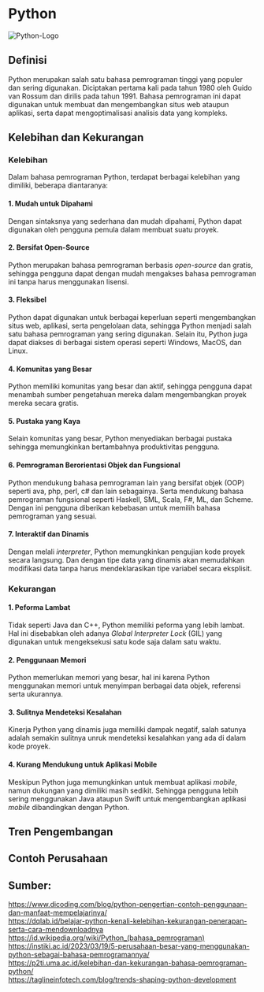 # Python
![Python-Logo](https://github.com/user-attachments/assets/102d0f01-291a-41d2-aa6e-5ea9c5b2c439)

## Definisi 
Python merupakan salah satu bahasa pemrograman tinggi yang populer dan sering digunakan. Diciptakan pertama kali pada tahun 1980 oleh  Guido van Rossum dan dirilis pada tahun 1991. Bahasa pemrograman ini dapat digunakan untuk membuat dan mengembangkan situs web ataupun aplikasi, serta dapat mengoptimalisasi analisis data yang kompleks. 

## Kelebihan dan Kekurangan
### Kelebihan
Dalam bahasa pemrograman Python, terdapat berbagai kelebihan yang dimiliki, beberapa diantaranya:
#### 1. Mudah untuk Dipahami
Dengan sintaksnya yang sederhana dan mudah dipahami, Python dapat digunakan oleh pengguna pemula dalam membuat suatu proyek.

#### 2. Bersifat Open-Source
Python merupakan bahasa pemrograman berbasis _open-source_ dan gratis, sehingga pengguna dapat dengan mudah mengakses bahasa pemrograman ini tanpa harus menggunakan lisensi. 

#### 3. Fleksibel
Python dapat digunakan untuk berbagai keperluan seperti mengembangkan situs web, aplikasi, serta pengelolaan data, sehingga Python menjadi salah satu bahasa pemrograman yang sering digunakan. Selain itu, Python juga dapat diakses di berbagai sistem operasi seperti Windows, MacOS, dan Linux. 

#### 4. Komunitas yang Besar
Python memiliki komunitas yang besar dan aktif, sehingga pengguna dapat menambah sumber pengetahuan mereka dalam mengembangkan proyek mereka secara gratis. 

#### 5. Pustaka yang Kaya
Selain komunitas yang besar, Python menyediakan berbagai pustaka sehingga memungkinkan bertambahnya produktivitas pengguna.

#### 6. Pemrograman Berorientasi Objek dan Fungsional
Python mendukung bahasa pemrograman lain yang bersifat objek (OOP) seperti ava, php, perl, c# dan lain sebagainya. Serta mendukung bahasa pemrograman fungsional seperti  Haskell, SML, Scala, F#, ML, dan Scheme. Dengan ini pengguna diberikan kebebasan untuk memilih bahasa pemrograman yang sesuai. 

#### 7. Interaktif dan Dinamis
Dengan melali _interpreter_, Python memungkinkan pengujian kode proyek secara langsung. Dan dengan tipe data yang dinamis akan memudahkan modifikasi data tanpa harus mendeklarasikan tipe variabel secara eksplisit.

### Kekurangan
#### 1. Peforma Lambat
Tidak seperti Java dan C++, Python memiliki peforma yang lebih lambat. Hal ini disebabkan oleh adanya _Global Interpreter Lock_ (GIL) yang digunakan untuk mengeksekusi satu kode saja dalam satu waktu.

#### 2. Penggunaan Memori
Python memerlukan memori yang besar, hal ini karena Python menggunakan memori untuk menyimpan berbagai data objek, referensi serta ukurannya. 

#### 3. Sulitnya Mendeteksi Kesalahan
Kinerja Python yang dinamis juga memiliki dampak negatif, salah satunya adalah semakin sulitnya unruk mendeteksi kesalahkan yang ada di dalam kode proyek. 

#### 4. Kurang Mendukung untuk Aplikasi Mobile
Meskipun Python juga memungkinkan untuk membuat aplikasi _mobile_, namun dukungan yang dimiliki masih sedikit. Sehingga pengguna lebih sering menggunakan Java ataupun Swift untuk mengembangkan aplikasi _mobile_ dibandingkan dengan Python. 

## Tren Pengembangan

## Contoh Perusahaan 

## Sumber: 
<a href=”https://www.dicoding.com/blog/python-pengertian-contoh-penggunaan-dan-manfaat-mempelajarinya/”> https://www.dicoding.com/blog/python-pengertian-contoh-penggunaan-dan-manfaat-mempelajarinya/ </a>  
<a href=”https://dqlab.id/belajar-python-kenali-kelebihan-kekurangan-penerapan-serta-cara-mendownloadnya”>https://dqlab.id/belajar-python-kenali-kelebihan-kekurangan-penerapan-serta-cara-mendownloadnya</a>  
<a href=”(https://id.wikipedia.org/wiki/Python_(bahasa_pemrograman)”>https://id.wikipedia.org/wiki/Python_(bahasa_pemrograman)</a>  
<a href=”https://instiki.ac.id/2023/03/19/5-perusahaan-besar-yang-menggunakan-python-sebagai-bahasa-pemrogramannya//”>https://instiki.ac.id/2023/03/19/5-perusahaan-besar-yang-menggunakan-python-sebagai-bahasa-pemrogramannya/ </a>   
<a href=”https://p2ti.uma.ac.id/kelebihan-dan-kekurangan-bahasa-pemrograman-python//”>https://p2ti.uma.ac.id/kelebihan-dan-kekurangan-bahasa-pemrograman-python/</a>   
<a href=”https://taglineinfotech.com/blog/trends-shaping-python-development/”>https://taglineinfotech.com/blog/trends-shaping-python-development </a>   

